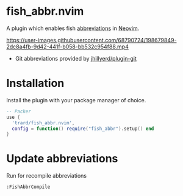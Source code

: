# fish_abbr.nvim
A plugin which enables fish [abbreviations](https://fishshell.com/docs/current/cmds/abbr.html) in [Neovim](neovim.io).

https://user-images.githubusercontent.com/68790724/198679849-2dc8a4fb-9d42-441f-b058-bb532c954f88.mp4

* Git abbreviations provided by [jhillyerd/plugin-git](https://github.com/jhillyerd/plugin-git)

# Installation
Install the plugin with your package manager of choice.

```lua
-- Packer
use {
  'trard/fish_abbr.nvim',
  config = function() require("fish_abbr").setup() end
}
```

# Update abbreviations
Run for recompile abbreviations
```
:FishAbbrCompile
```

